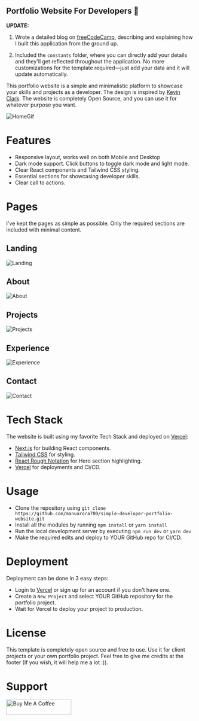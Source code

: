 ## Portfolio Website For Developers 💯

**UPDATE:**

1. Wrote a detailed blog on [freeCodeCamp](https://www.freecodecamp.org/news/how-to-build-a-portfolio-site-with-nextjs-tailwindcss/), describing and explaining how I built this application from the ground up.

2. Included the `constants` folder, where you can directly add your details and they'll get reflected throughout the application. No more customizations for the template required—just add your data and it will update automatically.

This portfolio website is a simple and minimalistic platform to showcase your skills and projects as a developer. The design is inspired by [Kevin Clark](https://kevinclark.ca). The website is completely Open Source, and you can use it for whatever purpose you want.

![HomeGif](https://github.com/manuarora700/simple-developer-portfolio-website/blob/main/demo-images/websitegif.gif)

# Features

- Responsive layout, works well on both Mobile and Desktop
- Dark mode support. Click buttons to toggle dark mode and light mode.
- Clear React components and Tailwind CSS styling.
- Essential sections for showcasing developer skills.
- Clear call to actions.

# Pages

I've kept the pages as simple as possible. Only the required sections are included with minimal content.

## Landing

![Landing](https://github.com/manuarora700/simple-developer-portfolio-website/blob/main/demo-images/home.png)

## About

![About](https://github.com/manuarora700/simple-developer-portfolio-website/blob/main/demo-images/about.png)

## Projects

![Projects](https://github.com/manuarora700/simple-developer-portfolio-website/blob/main/demo-images/projects.png)

## Experience

![Experience](https://github.com/manuarora700/simple-developer-portfolio-website/blob/main/demo-images/experience.png)

## Contact

![Contact](https://github.com/manuarora700/simple-developer-portfolio-website/blob/main/demo-images/contact.png)

# Tech Stack

The website is built using my favorite Tech Stack and deployed on [Vercel](https://vercel.com):

- [Next.js](https://nextjs.org) for building React components.
- [Tailwind CSS](https://tailwindcss.com) for styling.
- [React Rough Notation](https://roughnotation.com) for Hero section highlighting.
- [Vercel](https://vercel.com) for deployments and CI/CD.

# Usage

- Clone the repository using `git clone https://github.com/manuarora700/simple-developer-portfolio-website.git`
- Install all the modules by running `npm install` or `yarn install`
- Run the local development server by executing `npm run dev` or `yarn dev`
- Make the required edits and deploy to YOUR GitHub repo for CI/CD.

# Deployment

Deployment can be done in 3 easy steps:

- Login to [Vercel](https://vercel.com) or sign up for an account if you don't have one.
- Create a `New Project` and select YOUR GitHub repository for the portfolio project.
- Wait for Vercel to deploy your project to production.

# License

This template is completely open source and free to use. Use it for client projects or your own portfolio project. Feel free to give me credits at the footer (If you wish, it will help me a lot :)).

# Support

<a href="https://www.buymeacoffee.com/manuarora" target="_blank"><img src="https://cdn.buymeacoffee.com/buttons/default-orange.png" alt="Buy Me A Coffee" height="41" width="174"></a>

